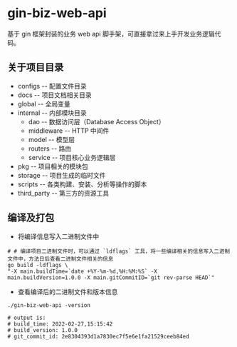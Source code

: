# gin-biz-web-api
基于 gin 框架封装的业务 web api 脚手架，可直接拿过来上手开发业务逻辑代码。

## 关于项目目录

- configs -- 配置文件目录
- docs -- 项目文档相关目录
- global -- 全局变量
- internal -- 内部模块目录
    - dao -- 数据访问层（Database Access Object）
    - middleware -- HTTP 中间件
    - model -- 模型层
    - routers -- 路由
    - service -- 项目核心业务逻辑层
- pkg -- 项目相关的模块包
- storage -- 项目生成的临时文件
- scripts -- 各类构建、安装、分析等操作的脚本
- third_party -- 第三方的资源工具

## 编译及打包

- 将编译信息写入二进制文件中

```shell
# # 编译项目二进制文件时，可以通过 `ldflags` 工具，将一些编译相关的信息写入二进制文件中，方法日后查看二进制文件相关的信息
go build -ldflags \
"-X main.buildTime=`date +%Y-%m-%d,%H:%M:%S` -X main.buildVersion=1.0.0 -X main.gitCommitID=`git rev-parse HEAD`"
```

- 查看编译后的二进制文件和版本信息

```shell
./gin-biz-web-api -version  

# output is:
# build_time: 2022-02-27,15:15:42 
# build_version: 1.0.0 
# git_commit_id: 2e8304393d1a7830ec7f5e6e1fa21529ceeb84ed
```